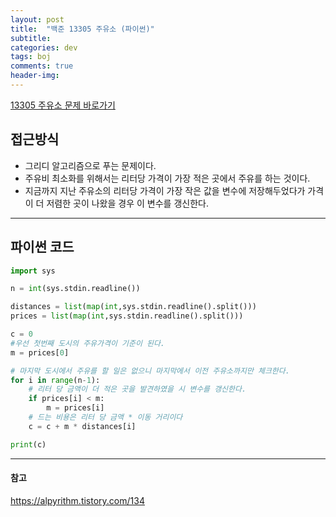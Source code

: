 ```yaml
---
layout: post
title:  "백준 13305 주유소 (파이썬)"
subtitle:   
categories: dev
tags: boj
comments: true
header-img: 
---
```


[13305 주유소 문제 바로가기](https://www.acmicpc.net/problem/13305)   
    

## 접근방식
- 그리디 알고리즘으로 푸는 문제이다. 
- 주유비 최소화를 위해서는 리터당 가격이 가장 적은 곳에서 주유를 하는 것이다.
- 지금까지 지난 주유소의 리터당 가격이 가장 작은 값을 변수에 저장해두었다가 가격이 더 저렴한 곳이 나왔을 경우 이 변수를 갱신한다.

---

## 파이썬 코드
```python
import sys

n = int(sys.stdin.readline())

distances = list(map(int,sys.stdin.readline().split()))
prices = list(map(int,sys.stdin.readline().split()))

c = 0
#우선 첫번째 도시의 주유가격이 기준이 된다.
m = prices[0]

# 마지막 도시에서 주유를 할 일은 없으니 마지막에서 이전 주유소까지만 체크한다.
for i in range(n-1):
    # 리터 당 금액이 더 적은 곳을 발견하였을 시 변수를 갱신한다.
    if prices[i] < m:
        m = prices[i]
    # 드는 비용은 리터 당 금액 * 이동 거리이다
    c = c + m * distances[i]

print(c)

```
  
  
  
---
#### 참고
https://alpyrithm.tistory.com/134

